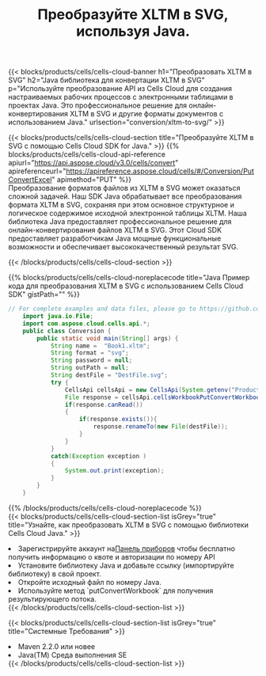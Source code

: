 ﻿---
title:  Преобразуйте XLTM в SVG, используя Java.
description:  Использование Cloud SDK Aspose.Cells for Java для преобразования файла формата XLTM в файл формата SVG.
kwords: Excel, Convert XLTM to SVG, REST, Java
howto: How to convert XLTM to SVG using Aspose.Cells Cloud Java library.
---
{{< blocks/products/cells/cells-cloud-banner h1="Преобразовать XLTM в SVG" h2="Java библиотека для конвертации XLTM в SVG" p="Используйте преобразование API из Cells Cloud для создания настраиваемых рабочих процессов с электронными таблицами в проектах Java. Это профессиональное решение для онлайн-конвертирования XLTM в SVG и другие форматы документов с использованием Java." urlsection="conversion/xltm-to-svg/" >}}

{{< blocks/products/cells/cells-cloud-section title="Преобразуйте XLTM в SVG с помощью Cells Cloud SDK for Java." >}}
{{% blocks/products/cells/cells-cloud-api-reference apiurl="https://api.aspose.cloud/v3.0/cells/convert" apireferenceurl="https://apireference.aspose.cloud/cells/#/Conversion/PutConvertExcel" apimethod="PUT" %}}
<br/>
Преобразование форматов файлов из XLTM в SVG может оказаться сложной задачей. Наш SDK Java обрабатывает все преобразования формата XLTM в SVG, сохраняя при этом основное структурное и логическое содержимое исходной электронной таблицы XLTM. Наша библиотека Java предоставляет профессиональное решение для онлайн-конвертирования файлов XLTM в SVG. Этот Cloud SDK предоставляет разработчикам Java мощные функциональные возможности и обеспечивает высококачественный результат SVG.

{{< /blocks/products/cells/cells-cloud-section >}}

{{% blocks/products/cells/cells-cloud-noreplacecode title="Java Пример кода для преобразования XLTM в SVG с использованием Cells Cloud SDK" gistPath="" %}}
 
```java
// For complete examples and data files, please go to https://github.com/aspose-cells-cloud/aspose-cells-cloud-java/
    import java.io.File;
    import com.aspose.cloud.cells.api.*;
    public class Conversion {
        public static void main(String[] args) {
            String name =  "Book1.xltm";
            String format = "svg";
            String password = null;
            String outPath = null;
            String destFile = "DestFile.svg";
            try {
                CellsApi cellsApi = new CellsApi(System.getenv("ProductClientId"), System.getenv("ProductClientSecret"));
                File response = cellsApi.cellsWorkbookPutConvertWorkbook(new File(name), format, password, outPath, null,null);            
                if(response.canRead())
                {
                    if(response.exists()){
                        response.renameTo(new File(destFile));
                    }                
                }
            }
            catch(Exception exception )
            {
                System.out.print(exception);
            }
        }
    }
```
 
{{% /blocks/products/cells/cells-cloud-noreplacecode %}}
<br/>
{{< blocks/products/cells/cells-cloud-section-list isGrey="true" title="Узнайте, как преобразовать XLTM в SVG с помощью библиотеки Cells Cloud Java." >}}
<li> Зарегистрируйте аккаунт на<a href="https://dashboard.aspose.cloud/">Панель приборов</a> чтобы бесплатно получить информацию о квоте и авторизации по номеру API</li>
<li>Установите библиотеку Java и добавьте ссылку (импортируйте библиотеку) в свой проект.</li>
<li>Откройте исходный файл по номеру Java.</li>
<li>Используйте метод `putConvertWorkbook` для получения результирующего потока.</li>
{{< /blocks/products/cells/cells-cloud-section-list >}}

{{< blocks/products/cells/cells-cloud-section-list isGrey="true" title="Системные Требования" >}}
<li>Maven 2.2.0 или новее</li>
<li>Java(TM) Среда выполнения SE</li>
{{< /blocks/products/cells/cells-cloud-section-list >}}
